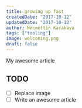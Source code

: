 ```yaml
---
title: growing up fast
createdDate: "2017-10-12"
updatedDate: "2017-10-12"
author: Necmettin Karakaya
tags: ["tooling"]
image: welcoming.png
draft: false
---
```


My awesome article

## TODO

-   [ ] Replace image
-   [ ] Write an awesome article

